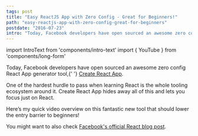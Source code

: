 ```yaml
---
tags: post
title: "Easy ReactJS App with Zero Config - Great for Beginners!"
path: "easy-reactjs-app-with-zero-config-great-for-beginners"
postdate: "2016-07-23"
intro: "Today, Facebook developers have open sourced an awesome zero config React App generator tool. Here is my quick video overview on this fantastic new tool that should lower the entry barrier to beginners!"
---
```


import IntroText from 'components/intro-text'
import { YouTube } from 'components/long-form'

<IntroText>
  Today, Facebook developers have open sourced an awesome zero config React App
  generator tool,{' '}
  <a href="https://github.com/facebook/create-react-app">Create React App</a>.
</IntroText>

One of the hardest hurdle to pass when learning React is the whole tooling ecosystem around it. Create React App hides away all of this and lets you focus just on React.

Here’s my quick video overview on this fantastic new tool that should lower the entry barrier to beginners!

<YouTube id="JqCs1pdmf9o" />

You might want to also check [Facebook's official React blog post](https://reactjs.org/blog/2016/07/22/create-apps-with-no-configuration.html).
